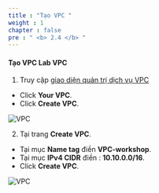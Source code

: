 ```yaml
---
title : "Tạo VPC "
weight : 1 
chapter : false
pre : " <b> 2.4 </b> "
---
```



#### Tạo VPC **Lab VPC**
1. Truy cập [giao diện quản trị dịch vụ VPC](https://console.aws.amazon.com/vpc/home)
  + Click **Your VPC**.
  + Click **Create VPC**.

![VPC](/images/1.intro/chooseVPC.png)

2. Tại trang **Create VPC**.
  + Tại mục **Name tag** điền **VPC-workshop**.
  + Tại mục **IPv4 CIDR** điền : **10.10.0.0/16**.
  + Click **Create VPC**.

![VPC](/images/1.intro/CreatVPC.png)
